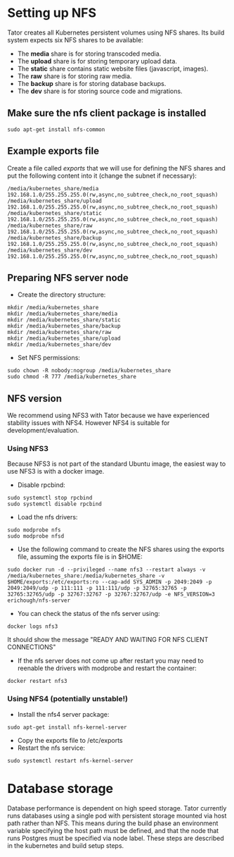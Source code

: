 # Setting up NFS

Tator creates all Kubernetes persistent volumes using NFS shares. Its build system expects six NFS shares to be available:

* The **media** share is for storing transcoded media.
* The **upload** share is for storing temporary upload data.
* The **static** share contains static website files (javascript, images).
* The **raw** share is for storing raw media.
* The **backup** share is for storing database backups.
* The **dev** share is for storing source code and migrations.

## Make sure the nfs client package is installed

```
sudo apt-get install nfs-common
```

## Example exports file

Create a file called *exports* that we will use for defining the NFS shares and put the following content into it (change the subnet if necessary):

```
/media/kubernetes_share/media 192.168.1.0/255.255.255.0(rw,async,no_subtree_check,no_root_squash)
/media/kubernetes_share/upload 192.168.1.0/255.255.255.0(rw,async,no_subtree_check,no_root_squash)
/media/kubernetes_share/static 192.168.1.0/255.255.255.0(rw,async,no_subtree_check,no_root_squash)
/media/kubernetes_share/raw 192.168.1.0/255.255.255.0(rw,async,no_subtree_check,no_root_squash)
/media/kubernetes_share/backup 192.168.1.0/255.255.255.0(rw,async,no_subtree_check,no_root_squash)
/media/kubernetes_share/dev 192.168.1.0/255.255.255.0(rw,async,no_subtree_check,no_root_squash)
```

## Preparing NFS server node

* Create the directory structure:

```
mkdir /media/kubernetes_share
mkdir /media/kubernetes_share/media
mkdir /media/kubernetes_share/static
mkdir /media/kubernetes_share/backup
mkdir /media/kubernetes_share/raw
mkdir /media/kubernetes_share/upload
mkdir /media/kubernetes_share/dev
```

* Set NFS permissions:

```
sudo chown -R nobody:nogroup /media/kubernetes_share
sudo chmod -R 777 /media/kubernetes_share
```

## NFS version

We recommend using NFS3 with Tator because we have experienced stability issues with NFS4. However NFS4 is suitable for development/evaluation.

### Using NFS3

Because NFS3 is not part of the standard Ubuntu image, the easiest way to use NFS3 is with a docker image. 

* Disable rpcbind:

```
sudo systemctl stop rpcbind
sudo systemctl disable rpcbind
```

* Load the nfs drivers:

```
sudo modprobe nfs
sudo modprobe nfsd
```

* Use the following command to create the NFS shares using the exports file, assuming the exports file is in $HOME:

```
sudo docker run -d --privileged --name nfs3 --restart always -v /media/kubernetes_share:/media/kubernetes_share -v $HOME/exports:/etc/exports:ro --cap-add SYS_ADMIN -p 2049:2049 -p 2049:2049/udp -p 111:111 -p 111:111/udp -p 32765:32765 -p 32765:32765/udp -p 32767:32767 -p 32767:32767/udp -e NFS_VERSION=3 erichough/nfs-server
```

* You can check the status of the nfs server using:

```
docker logs nfs3
```

It should show the message "READY AND WAITING FOR NFS CLIENT CONNECTIONS"

* If the nfs server does not come up after restart you may need to reenable the drivers with modprobe and restart the container:

```
docker restart nfs3
```

### Using NFS4 (potentially unstable!)

* Install the nfs4 server package:

```
sudo apt-get install nfs-kernel-server
```

* Copy the exports file to /etc/exports
* Restart the nfs service:

```
sudo systemctl restart nfs-kernel-server
```

# Database storage

Database performance is dependent on high speed storage. Tator currently runs databases using a single pod with persistent storage mounted via host path rather than NFS. This means during the build phase an environment variable specifying the host path must be defined, and that the node that runs Postgres must be specified via node label. These steps are described in the kubernetes and build setup steps.

